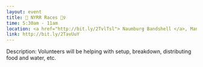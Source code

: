 ```yaml
---
layout: event
title: 🏃 NYRR Races 🏃‍♀️
time: 5:30am - 11am
location: <a href="http://bit.ly/2TvlTsl"> Naumburg Bandshell </a>, Manhattan
link: http://bit.ly/2TavUuY
---
```

Description: Volunteers will be helping with setup, breakdown, distributing food and water, etc.
